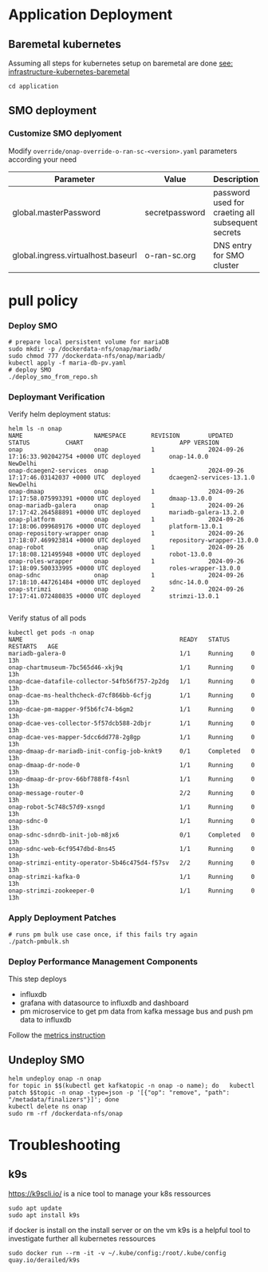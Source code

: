 # Application Deployment


## Baremetal kubernetes

Assuming all steps for kubernetes setup on baremetal are done [see: infrastructure-kubernetes-baremetal](../infrastructure/README.md)

```
cd application

```
## SMO deployment

### Customize SMO deplyoment

Modify `override/onap-override-o-ran-sc-<version>.yaml` parameters according your need

| Parameter | Value | Description |
| --------- | ------- | ---------|
| global.masterPassword | secretpassword | password used for craeting all subsequent secrets |
| global.ingress.virtualhost.baseurl | o-ran-sc.org | DNS entry for SMO cluster |

# pull policy

### Deploy SMO
```
# prepare local persistent volume for mariaDB
sudo mkdir -p /dockerdata-nfs/onap/mariadb/
sudo chmod 777 /dockerdata-nfs/onap/mariadb/ 
kubectl apply -f maria-db-pv.yaml
# deploy SMO
./deploy_smo_from_repo.sh
```
### Deploymant Verification

Verify helm deployment status:
```
helm ls -n onap
NAME                    NAMESPACE       REVISION        UPDATED                                 STATUS          CHART                           APP VERSION
onap                    onap            1               2024-09-26 17:16:33.902042754 +0000 UTC deployed        onap-14.0.0                     NewDelhi
onap-dcaegen2-services  onap            1               2024-09-26 17:17:46.03142037 +0000 UTC  deployed        dcaegen2-services-13.1.0        NewDelhi
onap-dmaap              onap            1               2024-09-26 17:17:58.075993391 +0000 UTC deployed        dmaap-13.0.0
onap-mariadb-galera     onap            1               2024-09-26 17:17:42.264588891 +0000 UTC deployed        mariadb-galera-13.2.0
onap-platform           onap            1               2024-09-26 17:18:06.099689176 +0000 UTC deployed        platform-13.0.1
onap-repository-wrapper onap            1               2024-09-26 17:18:07.469923814 +0000 UTC deployed        repository-wrapper-13.0.0
onap-robot              onap            1               2024-09-26 17:18:08.121495948 +0000 UTC deployed        robot-13.0.0
onap-roles-wrapper      onap            1               2024-09-26 17:18:09.500333995 +0000 UTC deployed        roles-wrapper-13.0.0
onap-sdnc               onap            1               2024-09-26 17:18:10.447261484 +0000 UTC deployed        sdnc-14.0.0
onap-strimzi            onap            2               2024-09-26 17:17:41.072480835 +0000 UTC deployed        strimzi-13.0.1


```
Verify status of all pods
```
kubectl get pods -n onap
NAME                                            READY   STATUS      RESTARTS   AGE
mariadb-galera-0                                1/1     Running     0          13h
onap-chartmuseum-7bc565d46-xkj9q                1/1     Running     0          13h
onap-dcae-datafile-collector-54fb56f757-2p2dg   1/1     Running     0          13h
onap-dcae-ms-healthcheck-d7cf866bb-6cfjg        1/1     Running     0          13h
onap-dcae-pm-mapper-9f5b6fc74-b6gm2             1/1     Running     0          13h
onap-dcae-ves-collector-5f57dcb588-2dbjr        1/1     Running     0          13h
onap-dcae-ves-mapper-5dcc6dd778-2g8gp           1/1     Running     0          13h
onap-dmaap-dr-mariadb-init-config-job-knkt9     0/1     Completed   0          13h
onap-dmaap-dr-node-0                            1/1     Running     0          13h
onap-dmaap-dr-prov-66bf788f8-f4snl              1/1     Running     0          13h
onap-message-router-0                           2/2     Running     0          13h
onap-robot-5c748c57d9-xsngd                     1/1     Running     0          13h
onap-sdnc-0                                     1/1     Running     0          13h
onap-sdnc-sdnrdb-init-job-m8jx6                 0/1     Completed   0          13h
onap-sdnc-web-6cf9547dbd-8ns45                  1/1     Running     0          13h
onap-strimzi-entity-operator-5b46c475d4-f57sv   2/2     Running     0          13h
onap-strimzi-kafka-0                            1/1     Running     0          13h
onap-strimzi-zookeeper-0                        1/1     Running     0          13h

```

### Apply Deployment Patches

```
# runs pm bulk use case once, if this fails try again
./patch-pmbulk.sh
```

### Deploy Performance Management Components

This step deploys
- influxdb
- grafana with datasource to influxdb and dashboard
- pm microservice to get pm data from kafka message bus and push pm data to influxdb

Follow the [metrics instruction](../metrics/README.md)

## Undeploy SMO

```
helm undeploy onap -n onap
for topic in $$(kubectl get kafkatopic -n onap -o name); do   kubectl patch $$topic -n onap -type=json -p '[{"op": "remove", "path": "/metadata/finalizers"}]'; done
kubectl delete ns onap
sudo rm -rf /dockerdata-nfs/onap
```

# Troubleshooting

## k9s
https://k9scli.io/ is a nice tool to manage your k8s ressources

```
sudo apt update 
sudo apt install k9s
```

if docker is install on the install server or on the vm k9s is a helpful tool to investigate further all kubernetes ressources
```
sudo docker run --rm -it -v ~/.kube/config:/root/.kube/config quay.io/derailed/k9s
```





